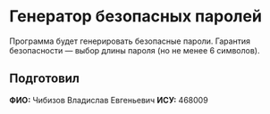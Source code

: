 # Генератор безопасных паролей
Программа будет генерировать безопасные пароли. Гарантия безопасности — выбор длины пароля (но не менее 6 символов).

## Подготовил
**ФИО:** Чибизов Владислав Евгеньевич
**ИСУ:** 468009

